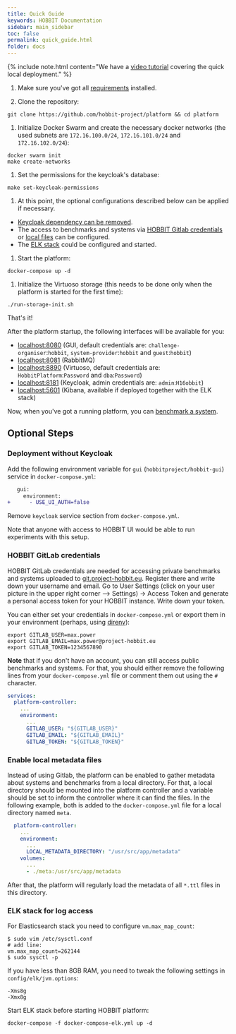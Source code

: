```yaml
---
title: Quick Guide
keywords: HOBBIT Documentation
sidebar: main_sidebar
toc: false
permalink: quick_guide.html
folder: docs
---
```


{% include note.html content="We have a [video tutorial](https://www.youtube.com/watch?v=ktAtwU55M6s) covering the quick local deployment." %}

1. Make sure you've got all [requirements](/requirements.html) installed.

1. Clone the repository:
```
git clone https://github.com/hobbit-project/platform && cd platform
```

1. Initialize Docker Swarm and create the necessary docker networks (the used subnets are `172.16.100.0/24`, `172.16.101.0/24` and `172.16.102.0/24`):
```
docker swarm init
make create-networks
```

1. Set the permissions for the keycloak's database:
```
make set-keycloak-permissions
```

1. At this point, the optional configurations described below can be applied if necessary. 
  * [Keycloak dependency can be removed](#deployment-without-keycloak).
  * The access to benchmarks and systems via [HOBBIT Gitlab credentials](#hobbit-gitlab-credentials) or [local files](enable-local-metadata-files) can be configured.
  * The [ELK stack](#elk-stack-for-log-access) could be configured and started.

1. Start the platform:
```
docker-compose up -d 
```

1. Initialize the Virtuoso storage (this needs to be done only when the platform is started for the first time):
```
./run-storage-init.sh
```

That's it!

After the platform startup, the following interfaces will be available for you:
* [localhost:8080](http://localhost:8080/)
(GUI, default credentials are: `challenge-organiser`:`hobbit`, `system-provider`:`hobbit` and `guest`:`hobbit`)
* [localhost:8081](http://localhost:8081/)
(RabbitMQ)
* [localhost:8890](http://localhost:8890/)
(Virtuoso, default credentials are: `HobbitPlatform`:`Password` and `dba`:`Password`)
* [localhost:8181](http://localhost:8181/)
(Keycloak, admin credentials are: `admin`:`H16obbit`)
* [localhost:5601](http://localhost:5601/)
(Kibana, available if deployed together with the ELK stack)

Now, when you've got a running platform,
you can [benchmark a system](/benchmarking.html).

## Optional Steps

### Deployment without Keycloak

Add the following environment variable for `gui` (`hobbitproject/hobbit-gui`) service in `docker-compose.yml`:
```diff
   gui:
     environment:
+      - USE_UI_AUTH=false
```

Remove `keycloak` service section from `docker-compose.yml`.

Note that anyone with access to HOBBIT UI would be able to run experiments with this setup.

### HOBBIT GitLab credentials

HOBBIT GitLab credentials are needed for accessing private benchmarks and systems
uploaded to [git.project-hobbit.eu](https://git.project-hobbit.eu).
Register there and write down your username and email.
Go to User Settings (click on your user picture in the upper right corner --> Settings) -> Access Token and generate a personal access token for your HOBBIT instance. Write down your token.

You can either set your credentials in `docker-compose.yml`
or export them in your environment (perhaps, using [direnv](https://direnv.net/)):
```
export GITLAB_USER=max.power
export GITLAB_EMAIL=max.power@project-hobbit.eu
export GITLAB_TOKEN=1234567890
```

**Note** that if you don't have an account, you can still access public benchmarks and systems. For that, you should either remove the following lines from your `docker-compose.yml` file or comment them out using the `#` character.
```yaml
services:
  platform-controller:
    ...
    environment:
      ...
      GITLAB_USER: "${GITLAB_USER}"
      GITLAB_EMAIL: "${GITLAB_EMAIL}"
      GITLAB_TOKEN: "${GITLAB_TOKEN}"
```

### Enable local metadata files

Instead of using Gitlab, the platform can be enabled to gather metadata about systems and benchmarks from a local directory. For that, a local directory should be mounted into the platform controller and a variable should be set to inform the controller where it can find the files. In the following example, both is added to the `docker-compose.yml` file for a local directory named `meta`.
```yaml
  platform-controller:
    ...
    environment:
      ...
      LOCAL_METADATA_DIRECTORY: "/usr/src/app/metadata"
    volumes:
      ...
      - ./meta:/usr/src/app/metadata
```

After that, the platform will regularly load the metadata of all `*.ttl` files in this directory.

### ELK stack for log access

For Elasticsearch stack you need to configure `vm.max_map_count`:
```
$ sudo vim /etc/sysctl.conf
# add line:
vm.max_map_count=262144
$ sudo sysctl -p
```

If you have less than 8GB RAM, you need to tweak
the following settings in `config/elk/jvm.options`:
```
-Xms8g
-Xmx8g
```

Start ELK stack before starting HOBBIT platform:
```
docker-compose -f docker-compose-elk.yml up -d
```
